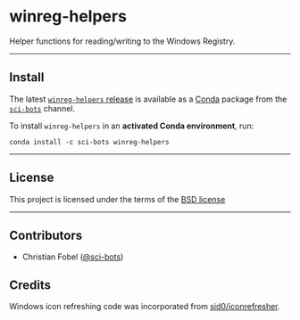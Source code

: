 # winreg-helpers #

Helper functions for reading/writing to the Windows Registry.

-------------------------------------------------------------------------------

Install
-------

The latest [`winreg-helpers` release][1] is available as a
[Conda][2] package from the [`sci-bots`][3] channel.

To install `winreg-helpers` in an **activated Conda environment**, run:

    conda install -c sci-bots winreg-helpers

-------------------------------------------------------------------------------

License
-------

This project is licensed under the terms of the [BSD license](/LICENSE.md)

-------------------------------------------------------------------------------

Contributors
------------

 - Christian Fobel ([@sci-bots](https://github.com/sci-bots))


Credits
-------

Windows icon refreshing code was incorporated from [sid0/iconrefresher][4].


[1]: https://github.com/sci-bots/winreg-helpers
[2]: https://conda.io/docs/
[3]: https://anaconda.org/sci-bots
[4]: https://github.com/sid0/iconrefresher
